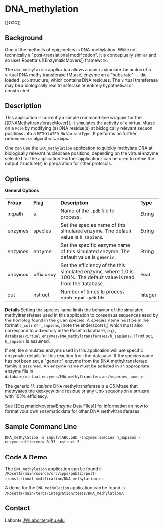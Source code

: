 # DNA_methylation

[[_TOC_]]

## Background
One of the methods of epigenetics is DNA-methylation. While not technically a "post-translational modification", it is conceptually similar and so uses Rosetta's [[EnzymaticMovers]] framework.

The `DNA_methylation` application allows a user to simulate the action of a virtual DNA methyltransferase (Mtase) enzyme on a "substrate" — the loaded `.pdb` structure, which contains DNA residues. The virtual transferase may be a biologically real transferase or entirely hypothetical or constructed.

## Description
This application is currently a simple command-line wrapper for the [[DNAMethyltransferaseMover]]. It simulates the activity of a virtual Mtase on a `Pose` by modifying (a) DNA residue(s) at biologically relevant sequon positions into a `METHYLATED_NA` `VariantType`. It performs no further refinement or algorithmic steps.

One can use the `DNA_methylation` application to quickly methylate DNA at biologically relevant nucleobase positions, depending on the virtual enzyme selected for the application. Further applications can be used to refine the output structure(s) in preparation for other protocols.

## Options
**General Options**

|**Froup**|**Flag**|**Description**|**Type**|
|:-------|:-------|:--------------|:-------|
|in:path|s|Name of the `.pdb` file to process.|String|
|enzymes|species|Set the species name of this simulated enzyme. The default value is `h_sapiens`.|String|
|enzymes|enzyme|Set the specific enzyme name of this simulated enzyme. The default value is `generic`.|String|
|enzymes|efficiency|Set the efficiency of the this simulated enzyme, where 1.0 is 100%. The default value is read from the database.|Real|
|out|nstruct|Number of times to process each input `.pdb` file.|Integer|

**Details**
Setting the species name limits the behavior of the simulated methyltransferase used in this application to consensus sequences used by the homolog found in the given species. A species name must be in the format `e_coli` or `h_sapiens`, (note the underscores,) which must also correspond to a directory in the Rosetta database, _e.g._, `database/virtual_enzymes/DNA_methyltransferases/h_sapiens/`. If not set, `h_sapiens` is assumed.

If set, the simulated enzyme used in this application will use specific enzymatic details for this reaction from the database. If the species name has not been set, a "generic" enzyme from the DNA methyltransferase family is assumed. An enzyme name must be as listed in an appropriate enzyme file in `database/virtual_enzymes/DNA_methyltransferases/<species_name_>`.

The generic _H. sapiens_ DNA methyltransferase is a C5 Mtase that methylates the deoxycytidine residue of any CpG sequons on a struture with 100% efficiency.

See [[EnzymaticMovers#Enzyme Data Files]] for information on how to format your own enzymatic data for other DNA methyltransferases.

## Sample Command Line
`DNA_methylation -s input/1ABC.pdb -enzymes:species h_sapiens -enzymes:efficiency 0.33 -nstruct 5`

## Code & Demo
The `DNA_methylation` application can be found in `/Rosetta/main/source/src/apps/public/post-translational_modification/DNA_methylation.cc`.

A demo for the `DNA_methylation` application can be found in `/Rosetta/main/tests/integration/tests/DNA_methylation/`.

## Contact
Labonte <JWLabonte@jhu.edu>
